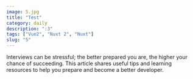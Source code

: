 ```yaml
---
image: 5.jpg
title: "Test"
category: daily
description: ":3"
tags: ["Vue2", "Nuxt 2", "Nuxt"]
slug: "5"
---
```


Interviews can be stressful; the better prepared you are, the higher your chance of succeeding. This article shares useful tips and learning resources to help you prepare and become a better developer.